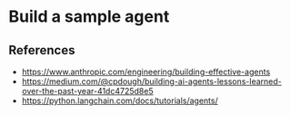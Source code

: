 # Build a sample agent


## References

* <https://www.anthropic.com/engineering/building-effective-agents>
* <https://medium.com/@cpdough/building-ai-agents-lessons-learned-over-the-past-year-41dc4725d8e5>
* <https://python.langchain.com/docs/tutorials/agents/>